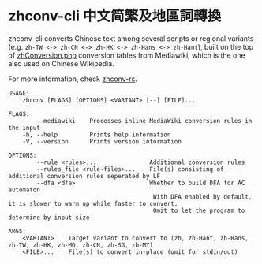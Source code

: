 # zhconv-cli 中文简繁及地區詞轉換
zhconv-cli converts Chinese text among several scripts or regional variants (e.g. `zh-TW <-> zh-CN <-> zh-HK <-> zh-Hans <-> zh-Hant`), built on the top of [zhConversion.php](https://github.com/wikimedia/mediawiki/blob/master/includes/languages/data/ZhConversion.php#L14) conversion tables from Mediawiki, which is the one also used on Chinese Wikipedia.

For more information, check [zhconv-rs](https://github.com/Gowee/zhconv-rs).

```
USAGE:
    zhconv [FLAGS] [OPTIONS] <VARIANT> [--] [FILE]...

FLAGS:
        --mediawiki    Processes inline MediaWiki conversion rules in the input
    -h, --help         Prints help information
    -V, --version      Prints version information

OPTIONS:
        --rule <rules>...               Additional conversion rules
        --rules_file <rule-files>...    File(s) consisting of additional conversion rules seperated by LF
        --dfa <dfa>                     Whether to build DFA for AC automaton
                                         With DFA enabled by default, it is slower to warm up while faster to convert.
                                         Omit to let the program to determine by input size

ARGS:
    <VARIANT>    Target variant to convert to (zh, zh-Hant, zh-Hans, zh-TW, zh-HK, zh-MO, zh-CN, zh-SG, zh-MY)
    <FILE>...    File(s) to convert in-place (omit for stdin/out)
```
